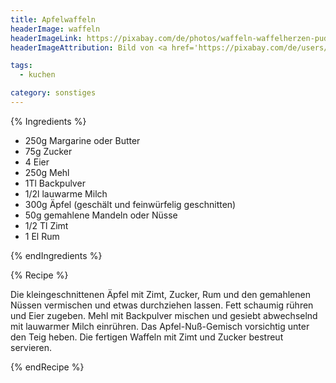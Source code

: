 ```yaml
---
title: Apfelwaffeln
headerImage: waffeln
headerImageLink: https://pixabay.com/de/photos/waffeln-waffelherzen-puderzucker-2189232/
headerImageAttribution: Bild von <a href='https://pixabay.com/de/users/congerdesign-509903/?utm_source=link-attribution&amp;utm_medium=referral&amp;utm_campaign=image&amp;utm_content=2189232'>congerdesign</a> auf <a href='https://pixabay.com/de/?utm_source=link-attribution&amp;utm_medium=referral&amp;utm_campaign=image&amp;utm_content=2189232'>Pixabay</a>

tags:
  - kuchen

category: sonstiges
---
```


{% Ingredients %}



- 250g Margarine oder Butter
- 75g Zucker
- 4 Eier
- 250g Mehl
- 1Tl Backpulver
- 1/2l lauwarme Milch
- 300g Äpfel (geschält und feinwürfelig geschnitten)
- 50g gemahlene Mandeln oder Nüsse
- 1/2 Tl Zimt
- 1 El Rum

{% endIngredients %}

{% Recipe %}



Die kleingeschnittenen Äpfel mit Zimt, Zucker, Rum und den gemahlenen Nüssen vermischen und etwas durchziehen lassen. Fett schaumig rühren und Eier zugeben. Mehl mit Backpulver mischen und gesiebt abwechselnd mit lauwarmer Milch einrühren. Das Apfel-Nuß-Gemisch vorsichtig unter den Teig heben. Die fertigen Waffeln mit Zimt und Zucker bestreut servieren.

{% endRecipe %}
